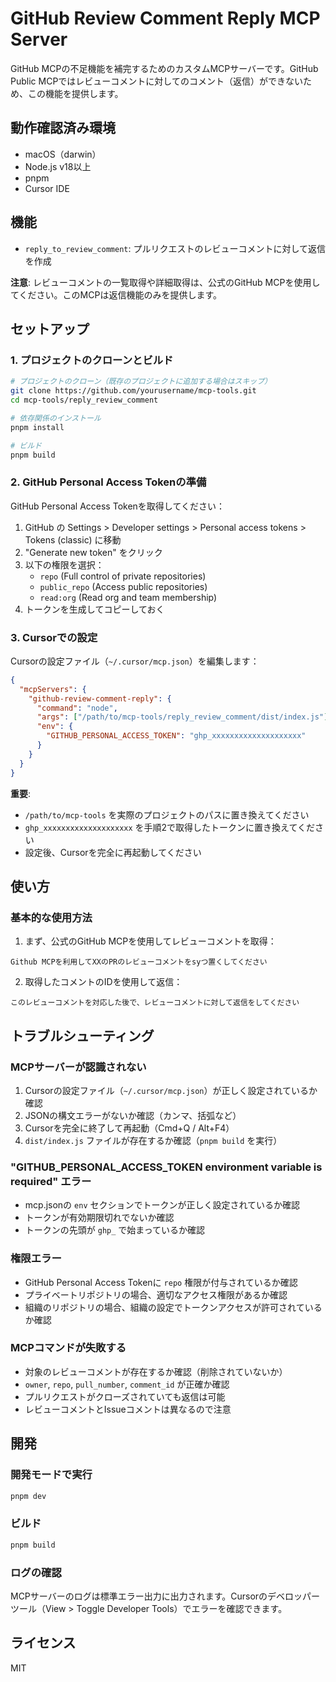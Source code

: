 # GitHub Review Comment Reply MCP Server

GitHub MCPの不足機能を補完するためのカスタムMCPサーバーです。GitHub Public MCPではレビューコメントに対してのコメント（返信）ができないため、この機能を提供します。

## 動作確認済み環境

- macOS（darwin）
- Node.js v18以上
- pnpm
- Cursor IDE

## 機能

- `reply_to_review_comment`: プルリクエストのレビューコメントに対して返信を作成

**注意**: レビューコメントの一覧取得や詳細取得は、公式のGitHub MCPを使用してください。このMCPは返信機能のみを提供します。

## セットアップ

### 1. プロジェクトのクローンとビルド

```bash
# プロジェクトのクローン（既存のプロジェクトに追加する場合はスキップ）
git clone https://github.com/yourusername/mcp-tools.git
cd mcp-tools/reply_review_comment

# 依存関係のインストール
pnpm install

# ビルド
pnpm build
```

### 2. GitHub Personal Access Tokenの準備

GitHub Personal Access Tokenを取得してください：

1. GitHub の Settings > Developer settings > Personal access tokens > Tokens (classic) に移動
2. "Generate new token" をクリック
3. 以下の権限を選択：
   - `repo` (Full control of private repositories)
   - `public_repo` (Access public repositories)
   - `read:org` (Read org and team membership)
4. トークンを生成してコピーしておく

### 3. Cursorでの設定

Cursorの設定ファイル（`~/.cursor/mcp.json`）を編集します：

```json
{
  "mcpServers": {
    "github-review-comment-reply": {
      "command": "node",
      "args": ["/path/to/mcp-tools/reply_review_comment/dist/index.js"],
      "env": {
        "GITHUB_PERSONAL_ACCESS_TOKEN": "ghp_xxxxxxxxxxxxxxxxxxxx"
      }
    }
  }
}
```

**重要**: 
- `/path/to/mcp-tools` を実際のプロジェクトのパスに置き換えてください
- `ghp_xxxxxxxxxxxxxxxxxxxx` を手順2で取得したトークンに置き換えてください
- 設定後、Cursorを完全に再起動してください

## 使い方

### 基本的な使用方法

1. まず、公式のGitHub MCPを使用してレビューコメントを取得：

```
Github MCPを利用してXXのPRのレビューコメントをsyつ置くしてください
```

2. 取得したコメントのIDを使用して返信：

```
このレビューコメントを対応した後で、レビューコメントに対して返信をしてください
```

## トラブルシューティング

### MCPサーバーが認識されない

1. Cursorの設定ファイル（`~/.cursor/mcp.json`）が正しく設定されているか確認
2. JSONの構文エラーがないか確認（カンマ、括弧など）
3. Cursorを完全に終了して再起動（Cmd+Q / Alt+F4）
4. `dist/index.js` ファイルが存在するか確認（`pnpm build` を実行）

### "GITHUB_PERSONAL_ACCESS_TOKEN environment variable is required" エラー

- mcp.jsonの `env` セクションでトークンが正しく設定されているか確認
- トークンが有効期限切れでないか確認
- トークンの先頭が `ghp_` で始まっているか確認

### 権限エラー

- GitHub Personal Access Tokenに `repo` 権限が付与されているか確認
- プライベートリポジトリの場合、適切なアクセス権限があるか確認
- 組織のリポジトリの場合、組織の設定でトークンアクセスが許可されているか確認

### MCPコマンドが失敗する

- 対象のレビューコメントが存在するか確認（削除されていないか）
- `owner`, `repo`, `pull_number`, `comment_id` が正確か確認
- プルリクエストがクローズされていても返信は可能
- レビューコメントとIssueコメントは異なるので注意

## 開発

### 開発モードで実行

```bash
pnpm dev
```

### ビルド

```bash
pnpm build
```

### ログの確認

MCPサーバーのログは標準エラー出力に出力されます。Cursorのデベロッパーツール（View > Toggle Developer Tools）でエラーを確認できます。

## ライセンス

MIT 